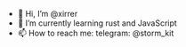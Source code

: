 - 👋 Hi, I’m @xirrer
- 🌱 I’m currently learning rust and JavaScript 
- 📫 How to reach me: telegram: @storm_kit
